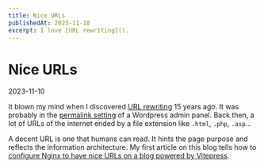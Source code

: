 ```yaml
---
title: Nice URLs
publishedAt: 2023-11-10
excerpt: I love [URL rewriting]().
---
```


# Nice URLs

2023-11-10

It blown my mind when I discovered [URL rewriting](https://en.wikipedia.org/wiki/Rewrite_engine) 15 years ago. It was probably in the [permalink setting](https://wordpress.org/documentation/article/customize-permalinks/#choosing-your-permalink-structure) of a Wordpress admin panel. Back then, a lot of URLs of the internet ended by a file extension like `.html`, `.php`, `.asp`…

A decent URL is one that humans can read. It hints the page purpose and reflects the information architecture. My first article on this blog tells how to [configure Nginx to have nice URLs on a blog powered by Vitepress](../articles/using-vitepress-cleanurls-on-nginx-environment.md).
